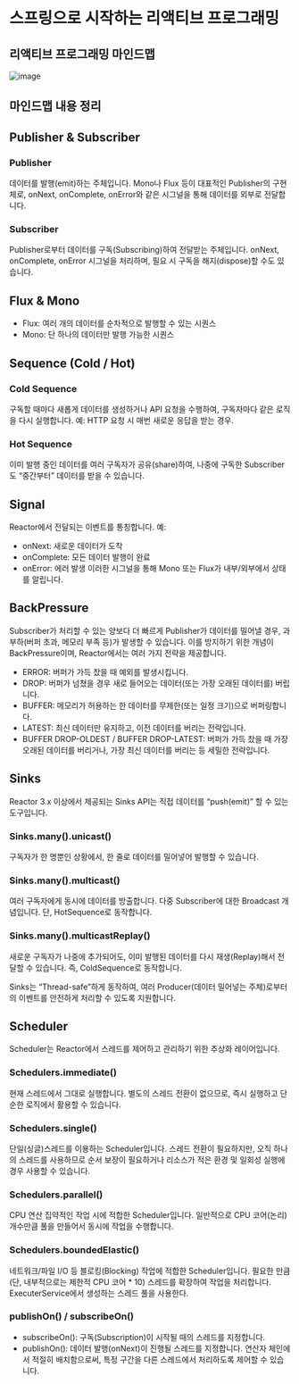 # 스프링으로 시작하는 리액티브 프로그래밍

## 리액티브 프로그래밍 마인드맵
![image](https://github.com/user-attachments/assets/502ba1ad-80df-4274-9d54-ecff565fc252)


## 마인드맵 내용 정리

## Publisher & Subscriber
### Publisher
데이터를 발행(emit)하는 주체입니다. Mono나 Flux 등이 대표적인 Publisher의 구현체로, onNext, onComplete, onError와 같은 시그널을 통해 데이터를 외부로 전달합니다.

### Subscriber
Publisher로부터 데이터를 구독(Subscribing)하여 전달받는 주체입니다. onNext, onComplete, onError 시그널을 처리하며, 필요 시 구독을 해지(dispose)할 수도 있습니다.

## Flux & Mono

- Flux: 여러 개의 데이터를 순차적으로 발행할 수 있는 시퀀스
- Mono: 단 하나의 데이터만 발행 가능한 시퀀스

## Sequence (Cold / Hot)
### Cold Sequence
구독할 때마다 새롭게 데이터를 생성하거나 API 요청을 수행하여, 구독자마다 같은 로직을 다시 실행합니다. 예: HTTP 요청 시 매번 새로운 응답을 받는 경우.

### Hot Sequence
이미 발행 중인 데이터를 여러 구독자가 공유(share)하여, 나중에 구독한 Subscriber도 “중간부터” 데이터를 받을 수 있습니다.

## Signal
Reactor에서 전달되는 이벤트를 통칭합니다. 예:

- onNext: 새로운 데이터가 도착
- onComplete: 모든 데이터 발행이 완료
- onError: 에러 발생
이러한 시그널을 통해 Mono 또는 Flux가 내부/외부에서 상태를 알립니다.

## BackPressure
Subscriber가 처리할 수 있는 양보다 더 빠르게 Publisher가 데이터를 밀어낼 경우, 과부하(버퍼 초과, 메모리 부족 등)가 발생할 수 있습니다. 이를 방지하기 위한 개념이 BackPressure이며, Reactor에서는 여러 가지 전략을 제공합니다.

- ERROR: 버퍼가 가득 찼을 때 예외를 발생시킵니다.
- DROP: 버퍼가 넘쳤을 경우 새로 들어오는 데이터(또는 가장 오래된 데이터를) 버립니다.
- BUFFER: 메모리가 허용하는 한 데이터를 무제한(또는 일정 크기)으로 버퍼링합니다.
- LATEST: 최신 데이터만 유지하고, 이전 데이터를 버리는 전략입니다.
- BUFFER DROP-OLDEST / BUFFER DROP-LATEST: 버퍼가 가득 찼을 때 가장 오래된 데이터를 버리거나, 가장 최신 데이터를 버리는 등 세밀한 전략입니다.

## Sinks
Reactor 3.x 이상에서 제공되는 Sinks API는 직접 데이터를 “push(emit)” 할 수 있는 도구입니다.

### Sinks.many().unicast()
구독자가 한 명뿐인 상황에서, 한 줄로 데이터를 밀어넣어 발행할 수 있습니다.
### Sinks.many().multicast()
여러 구독자에게 동시에 데이터를 방출합니다. 다중 Subscriber에 대한 Broadcast 개념입니다. 단, HotSequence로 동작합니다.
### Sinks.many().multicastReplay()
새로운 구독자가 나중에 추가되어도, 이미 발행된 데이터를 다시 재생(Replay)해서 전달할 수 있습니다. 즉, ColdSequence로 동작합니다.

Sinks는 “Thread-safe”하게 동작하여, 여러 Producer(데이터 밀어넣는 주체)로부터의 이벤트를 안전하게 처리할 수 있도록 지원합니다.

## Scheduler
Scheduler는 Reactor에서 스레드를 제어하고 관리하기 위한 추상화 레이어입니다.

### Schedulers.immediate()
현재 스레드에서 그대로 실행합니다. 별도의 스레드 전환이 없으므로, 즉시 실행하고 단순한 로직에서 활용할 수 있습니다.

### Schedulers.single()
단일(싱글)스레드를 이용하는 Scheduler입니다. 스레드 전환이 필요하지만, 오직 하나의 스레드를 사용하므로 순서 보장이 필요하거나 리소스가 적은 환경 및 일회성 실행에 경우 사용할 수 있습니다.

### Schedulers.parallel()
CPU 연산 집약적인 작업 시에 적합한 Scheduler입니다. 일반적으로 CPU 코어(논리)개수만큼 풀을 만들어서 동시에 작업을 수행합니다.

### Schedulers.boundedElastic()
네트워크/파일 I/O 등 블로킹(Blocking) 작업에 적합한 Scheduler입니다. 필요한 만큼(단, 내부적으로는 제한적 CPU 코어 * 10) 스레드를 확장하여 작업을 처리합니다.
ExecuterService에서 생성하는 스레드 풀을 사용한다.

### publishOn() / subscribeOn()

- subscribeOn(): 구독(Subscription)이 시작될 때의 스레드를 지정합니다.
- publishOn(): 데이터 발행(onNext)이 진행될 스레드를 지정합니다.
연산자 체인에서 적절히 배치함으로써, 특정 구간을 다른 스레드에서 처리하도록 제어할 수 있습니다.

